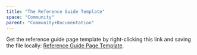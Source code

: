 ```yaml
---
title: "The Reference Guide Template"
space: "Community"
parent: "Community+Documentation"
---
```


Get the reference guide page template by right-clicking this link and saving the file locally: [Reference Guide Page Template](https://raw.githubusercontent.com/mendix/docs/development/community/The%2BHow%2Bto%2BTemplate.md).